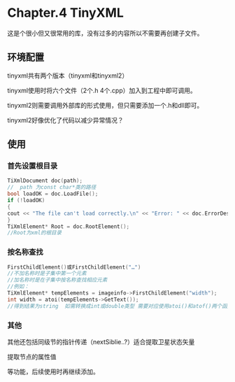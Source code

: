 # Chapter.4 TinyXML

<!-- @import "[TOC]" {cmd="toc" depthFrom=1 depthTo=6 orderedList=false} -->

这是个很小但又很常用的库，没有过多的内容所以不需要再创建子文件。

## 环境配置

tinyxml共有两个版本（tinyxml和tinyxml2）

tinyxml使用时将六个文件（2个.h 4个.cpp）加入到工程中即可调用。

tinyxml2则需要调用外部库的形式使用，但只需要添加一个.h和dll即可。

tinyxml2好像优化了代码以减少异常情况？

## 使用

### 首先设置根目录

```C++
TiXmlDocument doc(path);
//  path 为const char*类的路径
bool loadOK = doc.LoadFile();
if (!loadOK)
{
cout << "The file can't load correctly.\n" << "Error: " << doc.ErrorDesc() << endl;
}
TiXmlElement* Root = doc.RootElement();
//Root为xml的根目录
```

### 按名称查找

```C++
FirstChildElement()或FirstChildElement("…")
//不加名称时是子集中第一个元素
//加名称时是在子集中按名称查找相应元素
//例如：
TiXmlElement* tempElements = imageinfo->FirstChildElement("width");
int width = atoi(tempElements->GetText());
//得到结果为string  如需转换成int或double类型 需要对应使用atoi()和atof()两个函数

```

### 其他

其他还包括同级节的指针传递（nextSiblie..?）适合提取卫星状态矢量

提取节点的属性值

等功能，后续使用时再继续添加。
